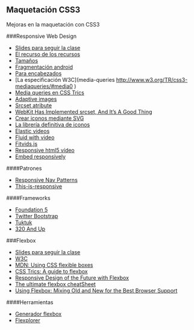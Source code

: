 ## Maquetación CSS3

Mejoras en la maquetación con CSS3

###Responsive Web Design
* [Slides para seguir la clase](http://apislidus.appspot.com/n31#/)
* [El recurso de los recursos](http://bradfrost.github.io/this-is-responsive/index.html )
* [Tamaños](http://screensiz.es/phone )
* [Fragmentación android](http://opensignal.com/reports/fragmentation-2013/ )
* [Para encabezados](http://fittextjs.com/ )
* [La especificación W3C](media-queries http://www.w3.org/TR/css3-mediaqueries/#media0 )
* [Media queries en CSS Trics](http://css-tricks.com/css-media-queries/ )
* [Adaptive images](http://adaptive-images.com/ )
* [Srcset atribute](http://www.w3.org/html/wg/drafts/srcset/w3c-srcset/ )
* [WebKit Has Implemented srcset, And It’s A Good Thing](http://mobile.smashingmagazine.com/2013/08/21/webkit-implements-srcset-and-why-its-a-good-thing/) 
* [Crear iconos mediante SVG](http://iconizr.com/ )
* [La librería definitiva de iconos](http://icomoon.io/ )
* [Elastic videos](http://webdesignerwall.com/tutorials/css-elastic-videos )
* [Fluid with video](http://css-tricks.com/NetMag/FluidWidthVideo/demo.php )
* [Fitvids.js](http://fitvidsjs.com/ )
* [Responsive html5 vídeo](http://www.iandevlin.com/blog/2012/08/html5/responsive-html5-video )
* [Embed responsively](http://embedresponsively.com/ )

####Patrones
* [Responsive Nav Patterns](http://bradfrostweb.com/blog/web/responsive-nav-patterns/)
* [This-is-responsive](http://bradfrost.github.io/this-is-responsive/patterns.html)

####Frameworks
* [Foundation 5](http://foundation.zurb.com/)
* [Twitter Bootstrap](http://getbootstrap.com/)
* [Tuktuk](http://tuktuk.tapquo.com/)
* [320 And Up](http://stuffandnonsense.co.uk/projects/320andup/)

###Flexbox
* [Slides para seguir la clase](http://apislidus.appspot.com/Z24e#/)
* [W3C](http://www.w3.org/TR/css3-flexbox/)
* [MDN: Using CSS flexible boxes](https://developer.mozilla.org/en-US/docs/Web/Guide/CSS/Flexible_boxes)
* [CSS Trics: A guide to flexbox](https://css-tricks.com/snippets/css/a-guide-to-flexbox/)
* [Responsive Design of the Future with Flexbox](http://blog.teamtreehouse.com/responsive-design-of-the-future-with-flexbox)
* [The ultimate flexbox cheatSheet](http://www.sketchingwithcss.com/samplechapter/cheatsheet.html)
* [Using Flexbox: Mixing Old and New for the Best Browser Support](https://css-tricks.com/using-flexbox/)

####Herramientas
* [Generador flexbox](http://the-echoplex.net/flexyboxes/)
* [Flexplorer](http://bennettfeely.com/flexplorer/)



